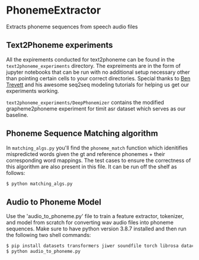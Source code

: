 # PhonemeExtractor
Extracts phoneme sequences from speech audio files


## Text2Phoneme experiments
All the expirements conducted for text2phoneme can be found in the `text2phoneme_experiments`
directory. The expreiments are in the form of jupyter notebooks that can be run with no additional
setup necessary other than pointing certain cells to your correct directories. Special thanks to 
[Ben Trevett](https://github.com/bentrevett/pytorch-seq2seq) and his awesome seq2seq modeling
tutorials for helping us get our experiments working.

`text2phoneme_experiments/DeepPhonemizer` contains the modified grapheme2phoneme experiment for
timit asr dataset which serves as our baseline.

## Phoneme Sequence Matching algorithm
In `matching_algs.py` you'll find the `phoneme_match` function which idenitifies mispredicted words
given the gt and reference phonemes + their corresponding word mappings. The test cases to ensure
the correctness of this algorithm are also present in this file. It can be run off the shelf as
follows:
```bash
$ python matching_algs.py
```

## Audio to Phoneme Model
Use the 'audio_to_phoneme.py' file to train a feature extractor, tokenizer, and model from scratch for converting wav audio files into phoneme sequences.
Make sure to have python version 3.8.7 installed and then run the following two shell commands:
```bash
$ pip install datasets transformers jiwer soundfile torch librosa dataclasses typing
$ python audio_to_phoneme.py
```
